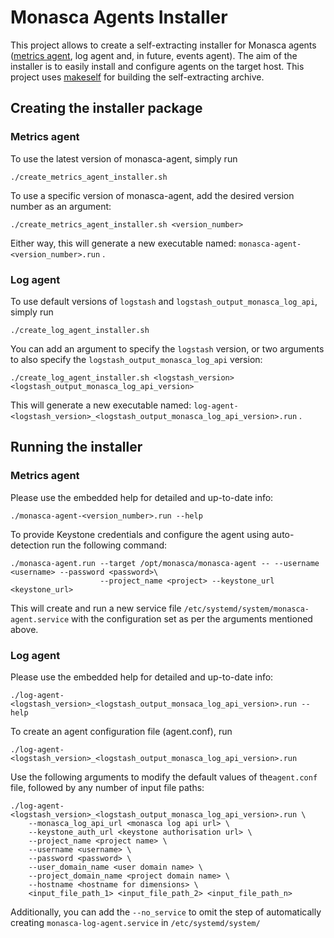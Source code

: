 # Monasca Agents Installer

This project allows to create a self-extracting installer for Monasca agents
([metrics agent](https://github.com/openstack/monasca-agent), log agent and, in future, events agent).
The aim of the installer is to easily install and configure agents on the target host.
This project uses [makeself](https://github.com/megastep/makeself/) for building the self-extracting archive.

## Creating the installer package

### Metrics agent
To use the latest version of monasca-agent, simply run
```
./create_metrics_agent_installer.sh 
```

To use a specific version of monasca-agent, add the desired version number as an argument:
```
./create_metrics_agent_installer.sh <version_number>
```

Either way, this will generate a new executable named: `monasca-agent-<version_number>.run` .

### Log agent
To use default versions of `logstash` and `logstash_output_monasca_log_api`, simply run
```
./create_log_agent_installer.sh
```
You can add an argument to specify the `logstash` version, or two arguments to also specify the `logstash_output_monasca_log_api` version:
```
./create_log_agent_installer.sh <logstash_version> <logstash_output_monasca_log_api_version>
```
This will generate a new executable named: `log-agent-<logstash_version>_<logstash_output_monasca_log_api_version>.run` .
## Running the installer

### Metrics agent
Please use the embedded help for detailed and up-to-date info:

```
./monasca-agent-<version_number>.run --help
```

To provide Keystone credentials and configure the agent using auto-detection run the following command:

```
./monasca-agent.run --target /opt/monasca/monasca-agent -- --username <username> --password <password>\
                    --project_name <project> --keystone_url <keystone_url>
```
This will create and run a new service file `/etc/systemd/system/monasca-agent.service` with the configuration set as per the arguments mentioned above. 

### Log agent
Please use the embedded help for detailed and up-to-date info:
```
./log-agent-<logstash_version>_<logstash_output_monsaca_log_api_version>.run --help
```
To create an agent configuration file (agent.conf), run
```
./log-agent-<logstash_version>_<logstash_output_monasca_log_api_version>.run
```
Use the following arguments to modify the default values of the`agent.conf` file, followed by any number of input file paths:
```
./log-agent-<logstash_version>_<logstash_output_monasca_log_api_version>.run \
    --monasca_log_api_url <monasca log api url> \
    --keystone_auth_url <keystone authorisation url> \
    --project_name <project name> \
    --username <username> \
    --password <password> \
    --user_domain_name <user domain name> \
    --project_domain_name <project domain name> \
    --hostname <hostname for dimensions> \
    <input_file_path_1> <input_file_path_2> <input_file_path_n>
```
Additionally, you can add the `--no_service` to omit the step of automatically creating `monasca-log-agent.service` in `/etc/systemd/system/`
